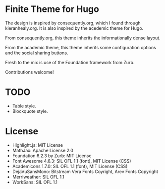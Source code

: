 # Finite Theme for Hugo

The design is inspired by consequently.org, which I found through
kieranhealy.org.  It is also inspired by the acedemic theme for Hugo.

From consequently.org, this theme inherits the informationally dense
layout.

From the academic theme, this theme inherits some configuration
options and the social sharing buttons.

Fresh to the mix is use of the Foundation framework from Zurb.

Contributions welcome!

# TODO

* Table style.
* Blockquote style.

# License

* Highlight.js: MIT License
* MathJax: Apache License 2.0
* Foundation 6.2.3 by Zurb: MIT License
* Font Awesome 4.6.3: SIL OFL 1.1 (font), MIT License (CSS)
* Academicons 1.7.0: SIL OFL 1.1 (font), MIT License (CSS)
* DejaVuSansMono: Bitstream Vera Fonts Coyright, Arev Fonts Copyright
* Merriweather: SIL OFL 1.1
* WorkSans: SIL OFL 1.1

